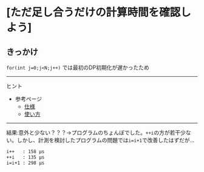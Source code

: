# \[ただ足し合うだけの計算時間を確認しよう\]

## きっかけ

`for(int j=0;j<N;j++)` では最初のDP初期化が遅かったため

-----
ヒント

* 参考ページ
    * [仕様](https://cpprefjp.github.io/reference/chrono.html)
    * [使い方](https://qiita.com/hurou927/items/a2d63837e731713c7a22)

-----
結果:意外と少ない？？？→プログラムのちょんぼでした。`++i`の方が若干少ない。しかし、計測を検討したプログラムの問題では`i=i+1`で改善したはずだが…

```txt
i++   : 158 μs
++i   : 135 μs
i=i+1 : 298 μs                            
```
